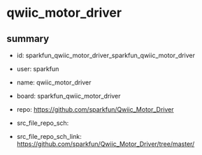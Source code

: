 # qwiic_motor_driver
 
## summary 
* id: sparkfun_qwiic_motor_driver_sparkfun_qwiic_motor_driver
* user: sparkfun
* name: qwiic_motor_driver
* board: sparkfun_qwiic_motor_driver
* repo: https://github.com/sparkfun/Qwiic_Motor_Driver



* src_file_repo_sch: 
* src_file_repo_sch_link: https://github.com/sparkfun/Qwiic_Motor_Driver/tree/master/




